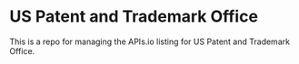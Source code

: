 # US Patent and Trademark Office
This is a repo for managing the APIs.io listing for US Patent and Trademark Office.